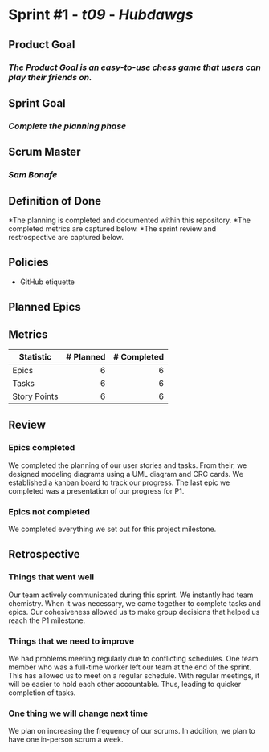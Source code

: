 # Sprint #1 - *t09* - *Hubdawgs*

## Product Goal

### *The Product Goal is an easy-to-use chess game that users can play their friends on.*

## Sprint Goal

### *Complete the planning phase*

## Scrum Master

### *Sam Bonafe*

## Definition of Done

*The planning is completed and documented within this repository.
*The completed metrics are captured below.
*The sprint review and restrospective are captured below.

## Policies

* GitHub etiquette

## Planned Epics

## Metrics

| Statistic | # Planned | # Completed |
| --- | ---: | ---: |
| Epics | 6 | 6 |
| Tasks |  6  | 6 | 
| Story Points |  6 | 6 | 

## Review

### Epics completed

We completed the planning of our user stories and tasks. From their, we designed modeling diagrams using a UML diagram
and CRC cards. We established a kanban board to track our progress. The last epic we completed was a presentation of our
progress for P1.

### Epics not completed

We completed everything we set out for this project milestone.

## Retrospective

### Things that went well

Our team actively communicated during this sprint. We instantly had team chemistry. When it was necessary, we came
together to complete tasks and epics. Our cohesiveness allowed us to make group decisions that helped us reach the P1
milestone.

### Things that we need to improve

We had problems meeting regularly due to conflicting schedules. One team member who was a full-time worker left our team
at the end of the sprint. This has allowed us to meet on a regular schedule. With regular meetings, it will be easier to
hold each other accountable. Thus, leading to quicker completion of tasks.

### One thing we will change next time

We plan on increasing the frequency of our scrums. In addition, we plan to have one in-person scrum a week.
